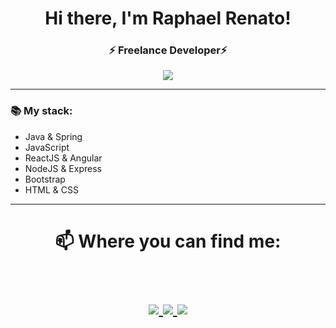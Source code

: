 <h1 align="center"> Hi there, I'm Raphael Renato!  </h1>
<h3 align="center">⚡ Freelance Developer⚡  </h3>
 <p align="center">
    <img src="https://github.com/bllackdev/img/blob/master/bllackdev/qutyecq_03.png">
 </p>
 
 _________
 
### 📚 My stack:
- Java & Spring
- JavaScript 
- ReactJS & Angular
- NodeJS & Express
- Bootstrap
- HTML & CSS

__________________

<h1 align="center">
📫 Where you can find me:
  
  <p align="center"><br/>
   <a href="https://www.linkedin.com/in/raphael-renato-724437128/" target="_blank">
    <img src="https://img.shields.io/badge/LINKEDIN-in%2Fraphael--renato%2F-blue?style=plastic&logo=appveyor">
  </a>
  
  <a href="https://www.instagram.com/bllackdev/" target="_blank">
    <img src="https://img.shields.io/badge/INSTAGRAM-%40bllackdev-ff69b4?style=plastic&logo=appveyor">
  </a>
  
   <a href="https://twitter.com/bllackdev" target="_blank">
    <img src="http://img.shields.io/badge/TWITTER-%40bllackdev-9cf?style=plastic&logo=appveyor" >
  </a>
  </a>
</p>
</h1>


